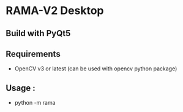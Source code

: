 # RAMA-V2 Desktop
## Build with PyQt5

## Requirements
- OpenCV v3 or latest (can be used with opencv python package)
## Usage :
- python -m rama